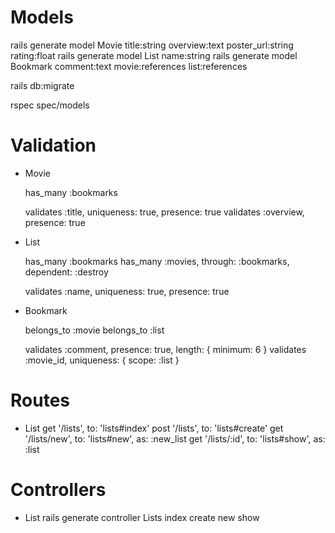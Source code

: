 # Models

rails generate model Movie title:string overview:text poster_url:string rating:float
rails generate model List name:string
rails generate model Bookmark comment:text movie:references list:references


rails db:migrate

rspec spec/models


# Validation

- Movie

  has_many :bookmarks

  validates :title, uniqueness: true, presence: true
  validates :overview, presence: true

- List

  has_many :bookmarks
  has_many :movies, through: :bookmarks, dependent: :destroy

  validates :name, uniqueness: true, presence: true

- Bookmark

  belongs_to :movie
  belongs_to :list

  validates :comment, presence: true, length: { minimum: 6 }
  validates :movie_id, uniqueness: { scope: :list }

# Routes
  - List
  get '/lists', to: 'lists#index'
  post '/lists', to: 'lists#create'
  get '/lists/new', to: 'lists#new', as: :new_list
  get '/lists/:id', to: 'lists#show', as: :list





# Controllers
  - List
  rails generate controller Lists index create new show





